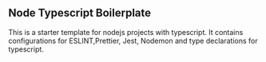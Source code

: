 ## Node Typescript Boilerplate
This is a starter template for nodejs projects with typescript. It contains configurations for ESLINT,Prettier, Jest, Nodemon and type declarations for typescript.